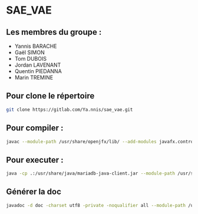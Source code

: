 # SAE_VAE
## Les membres du groupe :
- Yannis BARACHE
- Gaël SIMON
- Tom DUBOIS
- Jordan LAVENANT
- Quentin PIEDANNA
- Marin TREMINE

## Pour clone le répertoire

```bash
git clone https://gitlab.com/Ya.nnis/sae_vae.git
```

## Pour compiler :
```bash
javac --module-path /usr/share/openjfx/lib/ --add-modules javafx.controls *.java
```

## Pour executer :
```bash
java -cp .:/usr/share/java/mariadb-java-client.jar --module-path /usr/share/openjfx/lib/ --add-modules javafx.controls ExecutableTest
```

## Générer la doc
```bash
javadoc -d doc -charset utf8 -private -noqualifier all --module-path /usr/share/openjfx/lib/ --add-modules javafx.controls *.java
```
